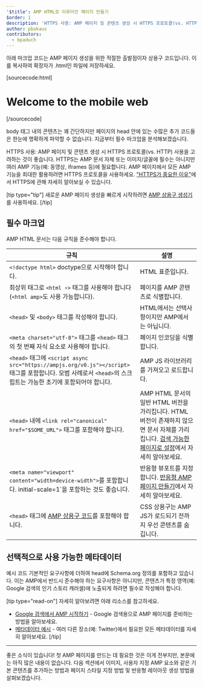 ```yaml
---
'$title': AMP HTML로 이루어진 페이지 만들기
$order: 1
description: 'HTTPS 사용: AMP 페이지 및 콘텐츠 생성 시 HTTPS 프로토콜(vs. HTTP) 사용을 고려하는 것이 좋습니다. HTTPS는 AMP 문서 자체에서 필수는 아니지만...'
author: pbakaus
contributors:
  - bpaduch
---
```


아래 마크업 코드는 AMP 페이지 생성을 위한 적절한 출발점이자 상용구 코드입니다. 이를 복사하여 확장자가 .html인 파일에 저장하세요.

[sourcecode:html]

<!doctype html>
<html amp lang="en">
  <head>
    <meta charset="utf-8">
    <script async src="https://ampjs.org/v0.js"></script>
    <title>Hello, AMPs</title>
    <link rel="canonical" href="{{doc.url}}">
    <meta name="viewport" content="width=device-width">
    <script type="application/ld+json">
      {
        "@context": "http://schema.org",
        "@type": "NewsArticle",
        "headline": "Open-source framework for publishing content",
        "datePublished": "2015-10-07T12:02:41Z",
        "image": [
          "logo.jpg"
        ]
      }
    </script>
    <style amp-boilerplate>body{-webkit-animation:-amp-start 8s steps(1,end) 0s 1 normal both;-moz-animation:-amp-start 8s steps(1,end) 0s 1 normal both;-ms-animation:-amp-start 8s steps(1,end) 0s 1 normal both;animation:-amp-start 8s steps(1,end) 0s 1 normal both}@-webkit-keyframes -amp-start{from{visibility:hidden}to{visibility:visible}}@-moz-keyframes -amp-start{from{visibility:hidden}to{visibility:visible}}@-ms-keyframes -amp-start{from{visibility:hidden}to{visibility:visible}}@-o-keyframes -amp-start{from{visibility:hidden}to{visibility:visible}}@keyframes -amp-start{from{visibility:hidden}to{visibility:visible}}</style><noscript><style amp-boilerplate>body{-webkit-animation:none;-moz-animation:none;-ms-animation:none;animation:none}</style></noscript>
  </head>
  <body>
    <h1>Welcome to the mobile web</h1>
  </body>
</html>
[/sourcecode]

body 태그 내의 콘텐츠는 꽤 간단하지만 페이지의 head 안에 있는 수많은 추가 코드들은 한눈에 명확하게 파악할 수 없습니다. 지금부터 필수 마크업을 분석해보겠습니다.

HTTPS 사용: AMP 페이지 및 콘텐츠 생성 시 HTTPS 프로토콜(vs. HTTP) 사용을 고려하는 것이 좋습니다. HTTPS는 AMP 문서 자체 또는 이미지/글꼴에 필수는 아니지만 여러 AMP 기능(예: 동영상, iframes 등)에 필요합니다. AMP 페이지에서 모든 AMP 기능을 최대한 활용하려면 HTTPS 프로토콜을 사용하세요. ["HTTPS가 중요한 이유"](https://developers.google.com/web/fundamentals/security/encrypt-in-transit/why-https)에서 HTTPS에 관해 자세히 알아보실 수 있습니다.

[tip type="tip"] 새로운 AMP 페이지 생성을 빠르게 시작하려면 <a class="" href="https://gitlocalize.com/boilerplate">AMP 상용구 생성기</a>를 사용하세요. [/tip]

## 필수 마크업

AMP HTML 문서는 다음 규칙을 준수해야 합니다.

| 규칙                                                                                                                                                                                | 설명                                                                                                                                                                                                                                                                             |
| ----------------------------------------------------------------------------------------------------------------------------------------------------------------------------------- | -------------------------------------------------------------------------------------------------------------------------------------------------------------------------------------------------------------------------------------------------------------------------------- |
| `<!doctype html>` doctype으로 시작해야 합니다.                                                                                                                                      | HTML 표준입니다.                                                                                                                                                                                                                                                                 |
| 최상위 태그로 `<html ⚡>` 태그를 사용해야 합니다 (`<html amp>`도 사용 가능합니다).                                                                                                  | 페이지를 AMP 콘텐츠로 식별합니다.                                                                                                                                                                                                                                                |
| `<head>` 및 `<body>` 태그를 작성해야 합니다.                                                                                                                                        | HTML에서는 선택사항이지만 AMP에서는 아닙니다.                                                                                                                                                                                                                                    |
| `<meta charset="utf-8">` 태그를 `<head>` 태그의 첫 번째 자식 요소로 사용해야 합니다.                                                                                                | 페이지 인코딩을 식별합니다.                                                                                                                                                                                                                                                      |
| `<head>` 태그에 `<script async src="https://ampjs.org/v0.js"></script>` 태그를 포함합니다. 모범 사례로서 `<head>`의 스크립트는 가능한 초기에 포함되어야 합니다. | AMP JS 라이브러리를 가져오고 로드합니다.                                                                                                                                                                                                                                         |
| `<head>` 내에 `<link rel="canonical" href="$SOME_URL">` 태그를 포함해야 합니다.                                                                                                     | AMP HTML 문서의 일반 HTML 버전을 가리킵니다. HTML 버전이 존재하지 않으면 문서 자체를 가리킵니다. [검색 가능한 페이지로 설정](https://gitlocalize.com/repo/4863/ko/pages/content/amp-dev/documentation/guides-and-tutorials/optimize-measure/discovery.md)에서 자세히 알아보세요. |
| `<meta name="viewport" content="width=device-width">`를 포함합니다. initial-scale=1`을 포함하는 것도 좋습니다.                                                                      | 반응형 뷰포트를 지정합니다. [반응형 AMP 페이지 만들기](../../../../documentation/guides-and-tutorials/develop/style_and_layout/responsive_design.md)에서 자세히 알아보세요.                                                                                                      |
| `<head>` 태그에 [AMP 상용구 코드](../../../../documentation/guides-and-tutorials/learn/spec/amp-boilerplate.md)를 포함해야 합니다.                                                  | CSS 상용구는 AMP JS가 로드되기 전까지 우선 콘텐츠를 숨깁니다.                                                                                                                                                                                                                    |

## 선택적으로 사용 가능한 메타데이터

예시 코드 기본적인 요구사항에 더하여 head에 Schema.org 정의를 포함하고 있습니다. 이는 AMP에서 반드시 준수해야 하는 요구사항은 아니지만, 콘텐츠가 특정 영역(예: Google 검색의 인기 스토리 캐러셀)에 노출되게 하려면 필수로 작성해야 합니다.

[tip type="read-on"] 자세히 알아보려면 아래 리소스를 참고하세요.

- [Google 검색에서 AMP 시작하기](https://developers.google.com/amp/docs) - Google 검색용으로 AMP 페이지를 준비하는 방법을 알아보세요.
- [메타데이터 예시](https://github.com/ampproject/amphtml/tree/main/examples/metadata-examples) - 여러 다른 장소(예: Twitter)에서 필요한 모든 메타데이터를 자세히 알아보세요. [/tip]

<hr>

좋은 소식이 있습니다! 첫 AMP 페이지를 만드는 데 필요한 것은 이게 전부지만, 본문에는 아직 많은 내용이 없습니다. 다음 섹션에서 이미지, 사용자 지정 AMP 요소와 같은 기본 콘텐츠를 추가하는 방법과 페이지 스타일 지정 방법 및 반응형 레이아웃 생성 방법을 살펴보겠습니다.
